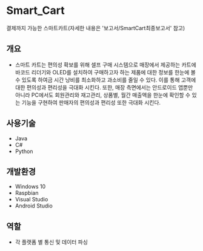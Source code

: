 # Smart_Cart
결제까지 가능한 스마트카트(자세한 내용은 '보고서/SmartCart최종보고서' 참고)

## 개요
* 스마트 카트는 편의성 확보를 위해 셀프 구매 시스템으로 매장에서 제공하는 카트에 바코드 리더기와 OLED를 설치하여 구매하고자 하는 제품에 대한 정보를 한눈에 볼 수 있도록 하여금 시간 낭비를 최소화하고 과소비를 줄일 수 있다. 이를 통해 고객에 대한 편의성과 편리성을 극대화 시킨다. 또한, 매장 측면에서는 안드로이드 앱뿐만 아니라 PC에서도 회원관리와 재고관리, 상품별, 월간 매출액을 한눈에 확인할 수 있는 기능을 구현하여 판매자의 편의성과 편리성 또한 극대화 시킨다.
## 사용기술
* Java
* C#
* Python
## 개발환경
* Windows 10
* Raspbian
* Visual Studio
* Android Studio
## 역할
* 각 플랫폼 별 통신 및 데이터 파싱
